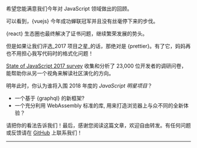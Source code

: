 希望您能满意我们今年对 JavaScript 领域做出的回顾。

可以看到，{vuejs} 今年成功蝉联冠军并且没有丝毫停下来的步伐。

{react} 生态圈也最终解决了证书问题，继续繁荣发展的势头。

但是如果让我们评选_2017 项目之星_的话，那绝对是 {prettier}。有了它，妈妈再也不用担心我写代码时的格式化问题！

[State of JavaScript 2017 survey](https://stateofjs.com/) 收集和分析了 23,000 位开发者的调研问卷，能帮助你从另一个视角来解读社区演化的方向。

明年此时，你认为谁将入围 2018 年度的 _JavaScript 明星项目_？

* 一个基于 {graphql} 的新框架?
* 一个充分利用 WebAssembly 标准的库, 用来打造浏览器上与众不同的全新体验？

请把你的看法告诉我们！最后，感谢您阅读这篇文章，欢迎自由转发。有任何问题或反馈请在 [GitHub](https://github.com/bestofjs/javascript-risingstars) 上联系我们！

---
